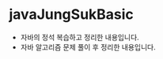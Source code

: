 # javaJungSukBasic
- 자바의 정석 복습하고 정리한 내용입니다.
- 자바 알고리즘 문제 풀이 후 정리한 내용입니다. 
<br><br>






































